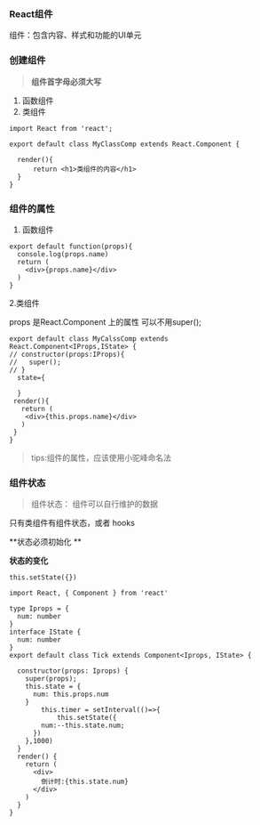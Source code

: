 ### React组件

组件：包含内容、样式和功能的UI单元



### 创建组件

> **组件首字母必须大写** 



1. 函数组件
2. 类组件

```tsx
import React from 'react';

export default class MyClassComp extends React.Component {
  
  render(){
      return <h1>类组件的内容</h1>
  }
}
```



### 组件的属性

1. 函数组件

```tsx
export default function(props){
  console.log(props.name)
  return (
  	<div>{props.name}</div>
  )
}

```



2.类组件

props 是React.Component 上的属性 可以不用super();

```tsx
export default class MyCalssComp extends React.Component<IProps,IState> {
// constructor(props:IProps){
//   super();
// }
  state={
    
  }
 render(){
   return (
   	<div>{this.props.name}</div>
   )
 } 
}
```

> tips:组件的属性，应该使用小驼峰命名法



### 组件状态

> 组件状态： 组件可以自行维护的数据



只有类组件有组件状态，或者 hooks

**状态必须初始化 **

**状态的变化**

```tsx
this.setState({})
```

 

```tsx
import React, { Component } from 'react'

type Iprops = {
  num: number
}
interface IState {
  num: number
}
export default class Tick extends Component<Iprops, IState> {

  constructor(props: Iprops) {
    super(props);
    this.state = {
      num: this.props.num
    }
		this.timer = setInterval(()=>{
			this.setState({
        num:--this.state.num;
      })
    },1000)
  }
  render() {
    return (
      <div>
        倒计时:{this.state.num}
      </div>
    )
  }
}
```

